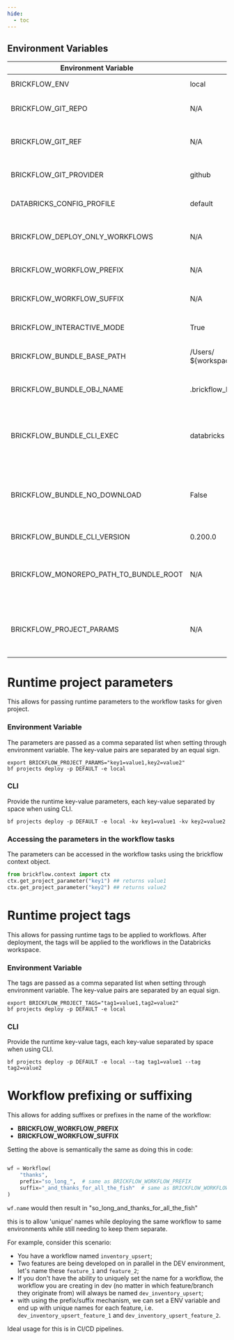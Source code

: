 ```yaml
---
hide:
  - toc
---
```


## Environment Variables


| Environment Variable                   | Default Value                                  | Description                                                                                                      |
|----------------------------------------|------------------------------------------------|------------------------------------------------------------------------------------------------------------------|
| BRICKFLOW_ENV                          | local                                          | The environment name for Brickflow                                                                               |
| BRICKFLOW_GIT_REPO                     | N/A                                            | The URL of the Git repository for Brickflow                                                                      |
| BRICKFLOW_GIT_REF                      | N/A                                            | The Git reference (branch, tag, commit) for Brickflow                                                            |
| BRICKFLOW_GIT_PROVIDER                 | github                                         | The Git provider (e.g., GitHub, GitLab) for Brickflow                                                            |
| DATABRICKS_CONFIG_PROFILE              | default                                        | The profile name for Databricks configuration                                                                    |
| BRICKFLOW_DEPLOY_ONLY_WORKFLOWS        | N/A                                            | List of workflows seperated by "," (e.g. wf1,wf2) to deploy exclusively                                          |
| BRICKFLOW_WORKFLOW_PREFIX              | N/A                                            | Prefix to add to workflow names during deployment                                                                |
| BRICKFLOW_WORKFLOW_SUFFIX              | N/A                                            | Suffix to add to workflow names during deployment                                                                |
| BRICKFLOW_INTERACTIVE_MODE             | True                                           | Flag indicating whether to enable interactive mode                                                               |
| BRICKFLOW_BUNDLE_BASE_PATH             | /Users/<br/>${workspace.current_user.userName} | The base path for the bundle in the S3 backend                                                                   |
| BRICKFLOW_BUNDLE_OBJ_NAME              | .brickflow_bundles                             | The name of the folder post appended to your base path                                                           |
| BRICKFLOW_BUNDLE_CLI_EXEC              | databricks                                     | The executable command for bundle execution. By default it will be downloaded on the fly.                        |
| BRICKFLOW_BUNDLE_NO_DOWNLOAD           | False                                          | Flag indicating whether to skip downloading the databricks bundle cli. Useful if you are in locked down network. |
| BRICKFLOW_BUNDLE_CLI_VERSION           | 0.200.0                                        | The version of the bundle CLI tool                                                                               |
| BRICKFLOW_MONOREPO_PATH_TO_BUNDLE_ROOT | N/A                                            | The path to the bundle root directory in a monorepo. Default assumes you are not using a monorepo                |
| BRICKFLOW_PROJECT_PARAMS               | N/A                                            | Runtime/Deployment time parameters seperated by "," (e.g. k1=v1,k2=v2) to pass to workflow tasks                 |

# Runtime project parameters

This allows for passing runtime parameters to the workflow tasks for given project.

### Environment Variable
The parameters are passed as a comma separated list when setting through environment variable.
The key-value pairs are separated by an equal sign.

```shell
export BRICKFLOW_PROJECT_PARAMS="key1=value1,key2=value2"
bf projects deploy -p DEFAULT -e local
```

### CLI

Provide the runtime key-value parameters, each key-value separated by space when using CLI.

```shell
bf projects deploy -p DEFAULT -e local -kv key1=value1 -kv key2=value2
```

### Accessing the parameters in the workflow tasks

The parameters can be accessed in the workflow tasks using the brickflow context object.

```python
from brickflow.context import ctx
ctx.get_project_parameter("key1") ## returns value1
ctx.get_project_parameter("key2") ## returns value2
```

# Runtime project tags

This allows for passing runtime tags to be applied to workflows.
After deployment, the tags will be applied to the workflows in the Databricks workspace.

### Environment Variable
The tags are passed as a comma separated list when setting through environment variable.
The key-value pairs are separated by an equal sign.

```shell
export BRICKFLOW_PROJECT_TAGS="tag1=value1,tag2=value2"
bf projects deploy -p DEFAULT -e local
```

### CLI

Provide the runtime key-value tags, each key-value separated by space when using CLI.

```shell
bf projects deploy -p DEFAULT -e local --tag tag1=value1 --tag tag2=value2
```

# Workflow prefixing or suffixing

This allows for adding suffixes or prefixes in the name of the workflow:

* **BRICKFLOW_WORKFLOW_PREFIX**
* **BRICKFLOW_WORKFLOW_SUFFIX**

Setting the above is semantically the same as doing this in code:

```python

wf = Workflow(
    "thanks",
    prefix="so_long_",  # same as BRICKFLOW_WORKFLOW_PREFIX
    suffix="_and_thanks_for_all_the_fish"  # same as BRICKFLOW_WORKFLOW_SUFFIX
)
```

`wf.name` would then result in "so_long_and_thanks_for_all_the_fish"

this is to allow 'unique' names while deploying the same workflow to same environments while still needing to keep them
separate.

For example, consider this scenario:

- You have a workflow named `inventory_upsert`;
- Two features are being developed on in parallel in the DEV environment, let's name these `feature_1` and `feature_2`;
- If you don't have the ability to uniquely set the name for a workflow, the workflow you are creating in dev (no matter
  in which feature/branch they originate from) will always be named `dev_inventory_upsert`;
- with using the prefix/suffix mechanism, we can set a ENV variable and end up with unique names for each feature,
  i.e. `dev_inventory_upsert_feature_1` and `dev_inventory_upsert_feature_2`.

Ideal usage for this is in CI/CD pipelines.
